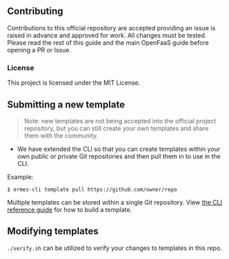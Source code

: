 ## Contributing

Contributions to this official repository are accepted providing an issue is raised in advance and approved for work. All changes must be tested. Please read the rest of this guide and the main OpenFaaS guide before opening a PR or Issue.

### License

This project is licensed under the MIT License.

## Submitting a new template

> Note: new templates are not being accepted into the official project repository, but you can still create your own templates and share them with the community.

* We have extended the CLI so that you can create templates within your own public or private Git repositories and then pull them in to use in the CLI.

Example:

```
$ ermes-cli template pull https://github.com/owner/repo
```

Multiple templates can be stored within a single Git repository. View [the CLI reference guide](https://github.com/openfaas/faas-cli) for how to build a template.

## Modifying templates

 ```./verify.sh``` can be utilized to verify your changes to templates in this repo.
